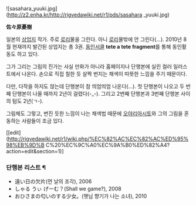 ![sasahara_yuuki.jpg](http://z2.enha.kr/http://rigvedawiki.net/r1/pds/sasahara
_yuuki.jpg)

  
**佐々原憂樹**

일본의 [상업지](%EC%83%81%EC%97%85%EC%A7%80.md) 작가. 주로
[로리](%EB%A1%9C%EB%A6%AC.md)물을 그린다. 아니 [로리](%EB%A1%9C%EB%A6%AC.md)물밖에 안
그린다(...). 2010년 8월 현재까지 발간된 상업지는 총 3권.
[동인서클](%EB%8F%99%EC%9D%B8%EC%84%9C%ED%81%B4.md) **tete a tete fragment**를
통해 동인활동도 하고 있다.

그가 그리는 그림의 진가는 사실 만화가 아니라 홈페이지나 단행본에 실린 컬러 일러스트에서 나온다. 손으로 직접 칠한 듯 살짝 번지는 채색이
따뜻한 느낌을 주기 때문이다.

다만, 다작을 하지도 않는데 단행본이 참 띄엄띄엄 나온다(...). 첫 단행본이 나오고 두 번째 단행본이 나올 때까지 2년이
걸렸다(-_-). 그리고 2번째 단행본과 3번째 단행본 사이의 텀도 2년(ㄱ-).

그림체도 그렇고, 번진 듯한 느낌이 나는 채색법 때문에 [오야리아시토](%EC%98%A4%EC%95%BC%EB%A6%AC%20%EC%95%84%EC%8B%9C%ED%86%A0.md)와 그의 그림을
혼동하는 사람들이 조금 있다.

[[edit](http://rigvedawiki.net/r1/wiki.php/%EC%82%AC%EC%82%AC%ED%95%98%EB%9D%B
C%20%EC%9C%A0%EC%9A%B0%ED%82%A4?action=edit&section=1)]

### 단행본 리스트 ¶

  * 遠い日の欠片(먼 날의 조각), 2006
  * しゃる うぃ げーむ？(Shall we game?), 2008
  * おひさまの匂いのする少女。(햇님 향기가 나는 소녀), 2010

